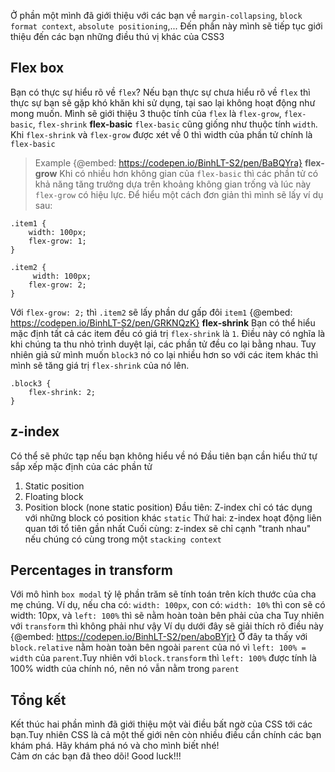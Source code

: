 Ở phần một mình đã giới thiệu với các bạn về `margin-collapsing`, `block format context`, `absolute positioning`,... Đến phần này mình sẽ tiếp tục giới thiệu đến các bạn những điều thú vị khác của CSS3
## Flex box 
Bạn có thực sự hiểu rõ về `flex`? Nếu bạn thực sự chưa hiểu rõ về `flex` thì thực sự bạn sẽ gặp khó khăn khi sử dụng, tại sao lại không hoạt động như mong muốn.
Mình sẽ giới thiệu 3 thuộc tính của `flex` là `flex-grow`, `flex-basic`, `flex-shrink`
**flex-basic**
`flex-basic` cũng giống như thuộc tính `width`. Khi `flex-shrink` và `flex-grow` được xét về 0 thì width của phần tử chính là `flex-basic`
> Example
{@embed: https://codepen.io/BinhLT-S2/pen/BaBQYra}
**flex-grow**
Khi có nhiều hơn không gian của `flex-basic` thì các phần tử có khả năng tăng trưởng dựa trên khoảng không gian trống và lúc này `flex-grow` có hiệu lực.
Để hiểu một cách đơn giản thì mình sẽ lấy ví dụ sau: 
```
.item1 {
    width: 100px;
    flex-grow: 1;
}
```
```
.item2 {
     width: 100px;
    flex-grow: 2;
}
```
Với `flex-grow: 2;` thì `.item2` sẽ lấy phần dư gấp đôi `item1`
{@embed: https://codepen.io/BinhLT-S2/pen/GRKNQzK}
**flex-shrink**
Bạn có thể hiểu mặc định tất cả các item đều có giá trị `flex-shrink` là `1`. Điều này có nghĩa là khi chúng ta thu nhỏ trình duyệt lại, các phần tử đều co lại bằng nhau. Tuy nhiên giả sử mình muốn `block3` nó co lại nhiều hơn so với các item khác thì mình sẽ tăng giá trị `flex-shrink` của nó lên.
```
.block3 {
    flex-shrink: 2;
}
```
## z-index
Có thể sẽ phức tạp nếu bạn không hiểu về nó
Đầu tiên bạn cần hiểu thứ tự sắp xếp mặc định của các phần tử
1. Static position
2. Floating block
3. Position block (none static position)
Đầu tiên: Z-index chỉ có tác dụng với những block có position khác `static`
Thứ hai: z-index hoạt động liên quan tới tổ tiên gần nhất
Cuối cùng: z-index sẽ chỉ cạnh "tranh nhau" nếu chúng có cùng trong một `stacking context`
## Percentages in transform 
Với mô hình `box modal` tỷ lệ phần trăm sẽ tính toán trên kích thước của cha mẹ chúng.
Ví dụ, nếu cha có: `width: 100px`, con có: `width: 10%` thì con sẽ có width: 10px, và `left: 100%` thì sẽ nằm hoàn toàn bên phải của cha
Tuy nhiên với `transform` thì không phải như vậy
Ví dụ dưới đây sẽ giải thích rõ điều này
{@embed: https://codepen.io/BinhLT-S2/pen/aboBYjr}
Ở đây ta thấy với `block.relative` nằm hoàn toàn bên ngoài `parent` của nó vì `left: 100% = width` của `parent`.Tuy nhiên với `block.transform` thì `left: 100%` được tính là 100% width của chính nó, nên nó vẫn nằm trong `parent`
## Tổng kết
Kết thúc hai phần mình đã giới thiệu một vài điều bất ngờ của CSS tới các bạn.Tuy nhiên CSS là cả một thế giới nên còn nhiều điều cần chính các bạn khám phá. Hãy khám phá nó và cho mình biết nhé!  
Cảm ơn các bạn đã theo dõi! Good luck!!!